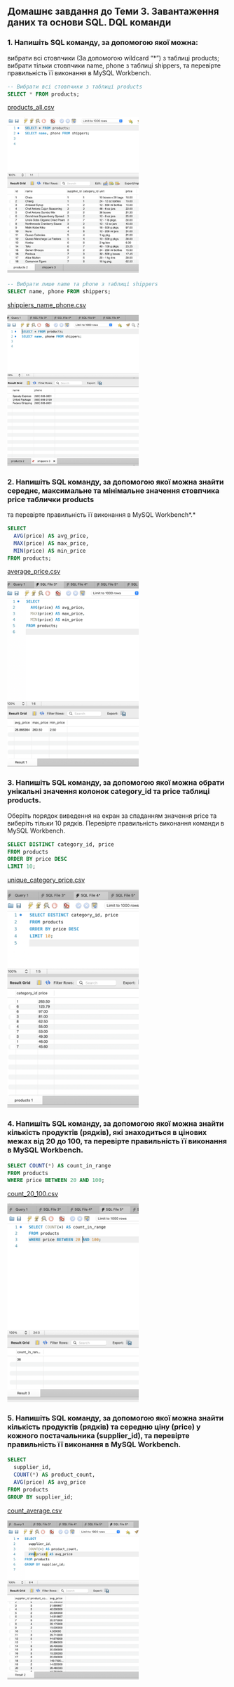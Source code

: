 ## Домашнє завдання до Теми 3. Завантаження даних та основи SQL. DQL команди 

### 1. Напишіть SQL команду, за допомогою якої можна:

вибрати всі стовпчики (За допомогою wildcard “*”) з таблиці products;
вибрати тільки стовпчики name, phone з таблиці shippers,
та перевірте правильність її виконання в MySQL Workbench.

```sql
-- Вибрати всі стовпчики з таблиці products
SELECT * FROM products;
```
[products_all.csv](products_all.csv)

<a href="products_all.png">
  <img src="products_all.png" width="300" />
</a>

```sql
-- Вибрати лише name та phone з таблиці shippers
SELECT name, phone FROM shippers;
```
[shippiers_name_phone.csv](shippiers_name_phone.csv)

<a href="shippiers_name_phone.png">
  <img src="shippiers_name_phone.png" width="300" />
</a>

### 2. Напишіть SQL команду, за допомогою якої можна знайти середнє, максимальне та мінімальне значення стовпчика price таблички products
та перевірте правильність її виконання в MySQL Workbench*.*

```sql
SELECT 
  AVG(price) AS avg_price,
  MAX(price) AS max_price,
  MIN(price) AS min_price
FROM products;
```
[average_price.csv](average_price.csv)

<a href="average_price.png">
  <img src="average_price.png" width="300" />
</a>

### 3. Напишіть SQL команду, за допомогою якої можна обрати унікальні значення колонок category_id та price таблиці products.

Оберіть порядок виведення на екран за спаданням значення price та виберіть тільки 10 рядків. Перевірте правильність виконання команди в MySQL Workbench.
```sql
SELECT DISTINCT category_id, price
FROM products
ORDER BY price DESC
LIMIT 10;
```
[unique_category_price.csv](unique_category_price.csv)

<a href="unique_category_price.png">
  <img src="unique_category_price.png" width="300" />
</a>

### 4. Напишіть SQL команду, за допомогою якої можна знайти кількість продуктів (рядків), які знаходиться в цінових межах від 20 до 100, та перевірте правильність її виконання в MySQL Workbench.

```sql
SELECT COUNT(*) AS count_in_range
FROM products
WHERE price BETWEEN 20 AND 100;
```
[count_20_100.csv](count_20_100.csv)

<a href="count_20_100.png">
  <img src="count_20_100.png" width="300" />
</a>

### 5. Напишіть SQL команду, за допомогою якої можна знайти кількість продуктів (рядків) та середню ціну (price) у кожного постачальника (supplier_id), та перевірте правильність її виконання в MySQL Workbench.

```sql
SELECT 
  supplier_id,
  COUNT(*) AS product_count,
  AVG(price) AS avg_price
FROM products
GROUP BY supplier_id;
```
[count_average.csv](count_average.csv)

<a href="count_average.png">
  <img src="count_average.png" width="300" />
</a>
